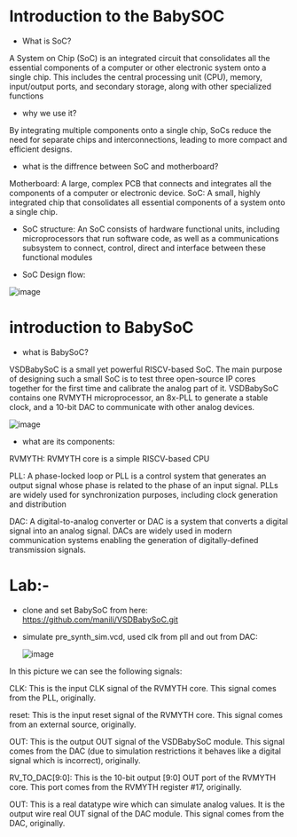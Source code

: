 # Introduction to the BabySOC

- What is SoC?
  
A System on Chip (SoC) is an integrated circuit that consolidates all the essential components of a computer or other electronic system onto a single chip.
This includes the central processing unit (CPU), memory, input/output ports, and secondary storage, along with other specialized functions

- why we use it?
  
By integrating multiple components onto a single chip, SoCs reduce the need for separate chips and interconnections, leading to more compact and efficient designs.

- what is the diffrence between SoC and motherboard?
  
Motherboard: A large, complex PCB that connects and integrates all the components of a computer or electronic device.
SoC: A small, highly integrated chip that consolidates all essential components of a system onto a single chip.

- SoC structure: An SoC consists of hardware functional units, including microprocessors that run software code,
as well as a communications subsystem to connect, control, direct and interface between these
functional modules

- SoC Design flow:
  
![image](https://github.com/user-attachments/assets/f540cc70-3307-40b9-b634-7b260e535170)

# introduction to BabySoC

- what is BabySoC?
  
VSDBabySoC is a small yet powerful RISCV-based SoC. The main purpose of designing such a small SoC is to test three open-source IP cores together for the first time and calibrate the analog part of it.
 VSDBabySoC contains one RVMYTH microprocessor, an 8x-PLL to generate a stable clock, and a 10-bit DAC to communicate with other analog devices.

![image](https://github.com/user-attachments/assets/362dd0eb-b6ff-4e8f-9352-8f5cf6cde05e)

- what are its components:
  
RVMYTH: RVMYTH core is a simple RISCV-based CPU

PLL: A phase-locked loop or PLL is a control system that generates an
output signal whose phase is related to the phase of an input signal.
PLLs are widely used for synchronization purposes, including clock
generation and distribution

DAC: A digital-to-analog converter or DAC is a system that converts a
digital signal into an analog signal. DACs are widely used in modern
communication systems enabling the generation of digitally-defined
transmission signals.

# Lab:-

- clone and set BabySoC from here: https://github.com/manili/VSDBabySoC.git

- simulate  pre_synth_sim.vcd, used clk from pll and out from DAC:

  ![image](https://github.com/user-attachments/assets/0354b2c0-3df7-47e0-92d7-69ebe9136f34)

In this picture we can see the following signals:

CLK: This is the input CLK signal of the RVMYTH core. This signal comes from the PLL, originally.

reset: This is the input reset signal of the RVMYTH core. This signal comes from an external source, originally.

OUT: This is the output OUT signal of the VSDBabySoC module. This signal comes from the DAC (due to simulation restrictions it behaves like a digital signal which is incorrect), originally.

RV_TO_DAC[9:0]: This is the 10-bit output [9:0] OUT port of the RVMYTH core. This port comes from the RVMYTH register #17, originally.

OUT: This is a real datatype wire which can simulate analog values. It is the output wire real OUT signal of the DAC module. This signal comes from the DAC, originally.

